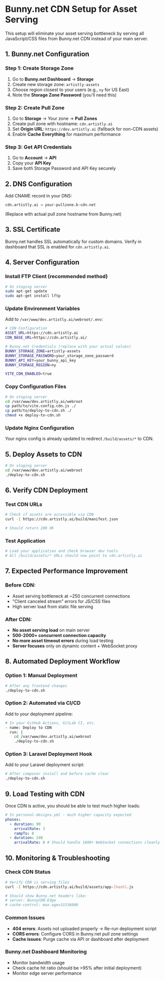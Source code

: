 # Bunny.net CDN Setup for Asset Serving

This setup will eliminate your asset serving bottleneck by serving all JavaScript/CSS files from Bunny.net CDN instead of your main server.

## 1. Bunny.net Configuration

### Step 1: Create Storage Zone

1. Go to **Bunny.net Dashboard** → **Storage**
2. Create new storage zone: `artistly-assets`
3. Choose region closest to your users (e.g., `ny` for US East)
4. Note the **Storage Zone Password** (you'll need this)

### Step 2: Create Pull Zone

1. Go to **Storage** → Your zone → **Pull Zones**
2. Create pull zone with hostname: `cdn.artistly.ai`
3. Set **Origin URL**: `https://dev.artistly.ai` (fallback for non-CDN assets)
4. Enable **Cache Everything** for maximum performance

### Step 3: Get API Credentials

1. Go to **Account** → **API**
2. Copy your **API Key**
3. Save both Storage Password and API Key securely

## 2. DNS Configuration

Add CNAME record in your DNS:

```
cdn.artistly.ai → your-pullzone.b-cdn.net
```

(Replace with actual pull zone hostname from Bunny.net)

## 3. SSL Certificate

Bunny.net handles SSL automatically for custom domains. Verify in dashboard that SSL is enabled for `cdn.artistly.ai`.

## 4. Server Configuration

### Install FTP Client (recommended method)

```bash
# On staging server
sudo apt-get update
sudo apt-get install lftp
```

### Update Environment Variables

Add to `/var/www/dev.artistly.ai/webroot/.env`:

```bash
# CDN Configuration
ASSET_URL=https://cdn.artistly.ai
CDN_BASE_URL=https://cdn.artistly.ai/

# Bunny.net Credentials (replace with your actual values)
BUNNY_STORAGE_ZONE=artistly-assets
BUNNY_STORAGE_PASSWORD=your_storage_zone_password
BUNNY_API_KEY=your_bunny_api_key
BUNNY_STORAGE_REGION=ny

VITE_CDN_ENABLED=true
```

### Copy Configuration Files

```bash
# On staging server
cd /var/www/dev.artistly.ai/webroot
cp path/to/vite.config.cdn.js ./
cp path/to/deploy-to-cdn.sh ./
chmod +x deploy-to-cdn.sh
```

### Update Nginx Configuration

Your nginx config is already updated to redirect `/build/assets/*` to CDN.

## 5. Deploy Assets to CDN

```bash
# On staging server
cd /var/www/dev.artistly.ai/webroot
./deploy-to-cdn.sh
```

## 6. Verify CDN Deployment

### Test CDN URLs

```bash
# Check if assets are accessible via CDN
curl -I https://cdn.artistly.ai/build/manifest.json

# Should return 200 OK
```

### Test Application

```bash
# Load your application and check browser dev tools
# All /build/assets/* URLs should now point to cdn.artistly.ai
```

## 7. Expected Performance Improvement

### Before CDN:

- Asset serving bottleneck at ~250 concurrent connections
- "Client canceled stream" errors for JS/CSS files
- High server load from static file serving

### After CDN:

- **No asset serving load** on main server
- **500-2000+ concurrent connection capacity**
- **No more asset timeout errors** during load testing
- **Server focuses** only on dynamic content + WebSocket proxy

## 8. Automated Deployment Workflow

### Option 1: Manual Deployment

```bash
# After any frontend changes
./deploy-to-cdn.sh
```

### Option 2: Automated via CI/CD

Add to your deployment pipeline:

```bash
# In your GitHub Actions, GitLab CI, etc.
- name: Deploy to CDN
  run: |
    cd /var/www/dev.artistly.ai/webroot
    ./deploy-to-cdn.sh
```

### Option 3: Laravel Deployment Hook

Add to your Laravel deployment script:

```bash
# After composer install and before cache clear
./deploy-to-cdn.sh
```

## 9. Load Testing with CDN

Once CDN is active, you should be able to test much higher loads:

```yaml
# In personal-designs.yml - much higher capacity expected
phases:
  - duration: 90
    arrivalRate: 3
    rampTo: 8
  - duration: 240
    arrivalRate: 8 # Should handle 1600+ WebSocket connections cleanly
```

## 10. Monitoring & Troubleshooting

### Check CDN Status

```bash
# Verify CDN is serving files
curl -I https://cdn.artistly.ai/build/assets/app-[hash].js

# Should show Bunny.net headers like:
# server: BunnyCDN-Edge
# cache-control: max-age=31536000
```

### Common Issues

- **404 errors**: Assets not uploaded properly → Re-run deployment script
- **CORS errors**: Configure CORS in Bunny.net pull zone settings
- **Cache issues**: Purge cache via API or dashboard after deployment

### Bunny.net Dashboard Monitoring

- Monitor bandwidth usage
- Check cache hit ratio (should be >95% after initial deployment)
- Monitor edge server performance
